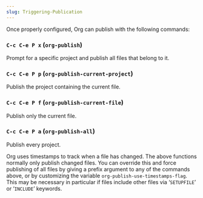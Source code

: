 ```yaml
---
slug: Triggering-Publication
---
```


Once properly configured, Org can publish with the following commands:

### `C-c C-e P x` (`org-publish`)

Prompt for a specific project and publish all files that belong to it.

### `C-c C-e P p` (`org-publish-current-project`)

Publish the project containing the current file.

### `C-c C-e P f` (`org-publish-current-file`)

Publish only the current file.

### `C-c C-e P a` (`org-publish-all`)

Publish every project.

Org uses timestamps to track when a file has changed. The above functions normally only publish changed files. You can override this and force publishing of all files by giving a prefix argument to any of the commands above, or by customizing the variable `org-publish-use-timestamps-flag`. This may be necessary in particular if files include other files via ‘`SETUPFILE`’ or ‘`INCLUDE`’ keywords.
